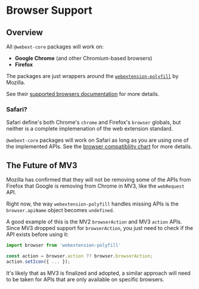 # Browser Support

## Overview

All `@webext-core` packages will work on:

- **Google Chrome** (and other Chromium-based browsers)
- **Firefox**

The packages are just wrappers around the [`webextension-polyfill`](https://www.npmjs.com/package/webextension-polyfill) by Mozilla.

See their [supported browsers documentation](https://github.com/mozilla/webextension-polyfill#supported-browsers) for more details.

### Safari?

Safari define's both Chrome's `chrome` and Firefox's `browser` globals, but neither is a complete implemenation of the web extension standard.

`@webext-core` packages will work on Safari as long as you are using one of the implemented APIs. See the [browser compatibliity chart](https://developer.mozilla.org/en-US/docs/Mozilla/Add-ons/WebExtensions/Browser_support_for_JavaScript_APIs) for more details.

## The Future of MV3

Mozilla has confirmed that they will not be removing some of the APIs from Firefox that Google is removing from Chrome in MV3, like the `webRequest` API.

Right now, the way `webextension-polyfill` handles missing APIs is the `browser.apiName` object becomes `undefined`.

A good example of this is the MV2 `browserAction` and MV3 `action` APIs. Since MV3 dropped support for `browserAction`, you just need to check if the API exists before using it:

```ts
import browser from 'webextension-polyfill'

const action = browser.action ?? browser.browserAction;
action.setIcon({ ... });
```

It's likely that as MV3 is finalized and adopted, a similar approach will need to be taken for APIs that are only available on specific browsers.
